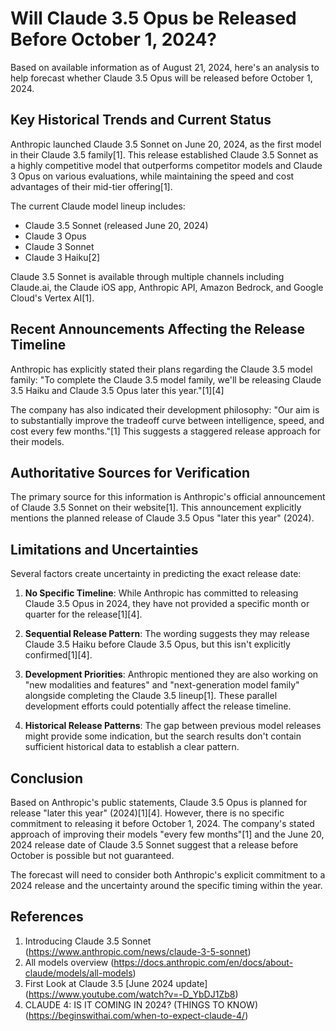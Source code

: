 # Will Claude 3.5 Opus be Released Before October 1, 2024?

Based on available information as of August 21, 2024, here's an analysis to help forecast whether Claude 3.5 Opus will be released before October 1, 2024.

## Key Historical Trends and Current Status

Anthropic launched Claude 3.5 Sonnet on June 20, 2024, as the first model in their Claude 3.5 family[1]. This release established Claude 3.5 Sonnet as a highly competitive model that outperforms competitor models and Claude 3 Opus on various evaluations, while maintaining the speed and cost advantages of their mid-tier offering[1].

The current Claude model lineup includes:
- Claude 3.5 Sonnet (released June 20, 2024)
- Claude 3 Opus
- Claude 3 Sonnet
- Claude 3 Haiku[2]

Claude 3.5 Sonnet is available through multiple channels including Claude.ai, the Claude iOS app, Anthropic API, Amazon Bedrock, and Google Cloud's Vertex AI[1].

## Recent Announcements Affecting the Release Timeline

Anthropic has explicitly stated their plans regarding the Claude 3.5 model family: "To complete the Claude 3.5 model family, we'll be releasing Claude 3.5 Haiku and Claude 3.5 Opus later this year."[1][4]

The company has also indicated their development philosophy: "Our aim is to substantially improve the tradeoff curve between intelligence, speed, and cost every few months."[1] This suggests a staggered release approach for their models.

## Authoritative Sources for Verification

The primary source for this information is Anthropic's official announcement of Claude 3.5 Sonnet on their website[1]. This announcement explicitly mentions the planned release of Claude 3.5 Opus "later this year" (2024).

## Limitations and Uncertainties

Several factors create uncertainty in predicting the exact release date:

1. **No Specific Timeline**: While Anthropic has committed to releasing Claude 3.5 Opus in 2024, they have not provided a specific month or quarter for the release[1][4].

2. **Sequential Release Pattern**: The wording suggests they may release Claude 3.5 Haiku before Claude 3.5 Opus, but this isn't explicitly confirmed[1][4].

3. **Development Priorities**: Anthropic mentioned they are also working on "new modalities and features" and "next-generation model family" alongside completing the Claude 3.5 lineup[1]. These parallel development efforts could potentially affect the release timeline.

4. **Historical Release Patterns**: The gap between previous model releases might provide some indication, but the search results don't contain sufficient historical data to establish a clear pattern.

## Conclusion

Based on Anthropic's public statements, Claude 3.5 Opus is planned for release "later this year" (2024)[1][4]. However, there is no specific commitment to releasing it before October 1, 2024. The company's stated approach of improving their models "every few months"[1] and the June 20, 2024 release date of Claude 3.5 Sonnet suggest that a release before October is possible but not guaranteed.

The forecast will need to consider both Anthropic's explicit commitment to a 2024 release and the uncertainty around the specific timing within the year.

## References

1. Introducing Claude 3.5 Sonnet (https://www.anthropic.com/news/claude-3-5-sonnet)
2. All models overview (https://docs.anthropic.com/en/docs/about-claude/models/all-models)
3. First Look at Claude 3.5 [June 2024 update] (https://www.youtube.com/watch?v=-D_YbDJ1Zb8)
4. CLAUDE 4: IS IT COMING IN 2024? (THINGS TO KNOW) (https://beginswithai.com/when-to-expect-claude-4/)